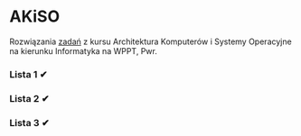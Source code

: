 # AKiSO
Rozwiązania [zadań](https://cs.pwr.edu.pl/zawada/akiso/) z kursu Architektura Komputerów i Systemy Operacyjne na kierunku Informatyka na WPPT, Pwr.

### Lista 1 ✔

### Lista 2 ✔

### Lista 3 ✔

